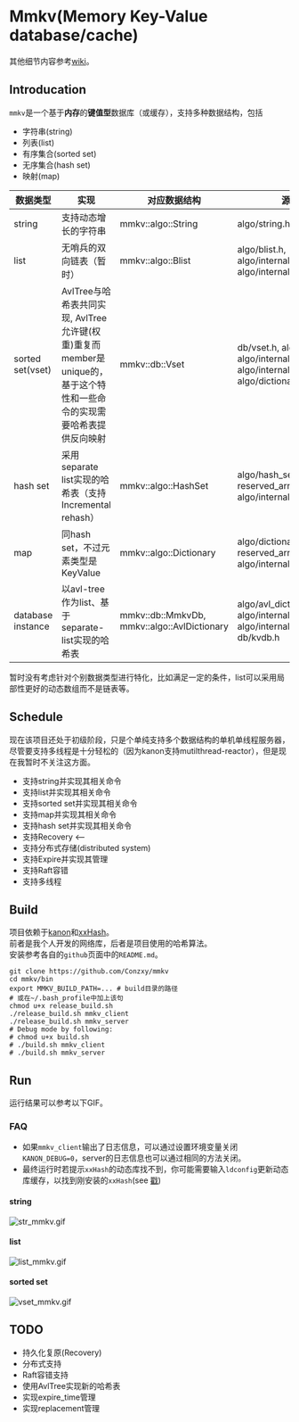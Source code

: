 # Mmkv(Memory Key-Value database/cache)
其他细节内容参考[wiki](https://github.com/Conzxy/mmkv.wiki.git)。

## Introducation
`mmkv`是一个基于**内存**的**键值型**数据库（或缓存），支持多种数据结构，包括
* 字符串(string)
* 列表(list)
* 有序集合(sorted set)
* 无序集合(hash set)
* 映射(map)

| 数据类型 | 实现 | 对应数据结构 | 源文件 |
|---|---|---|---|
| string | 支持动态增长的字符串 | mmkv::algo::String | algo/string.h |
| list | 无哨兵的双向链表（暂时）| mmkv::algo::Blist | algo/blist.h, algo/internal/bnode.h, algo/internal/blist_iterator.h |
| sorted set(vset) | AvlTree与哈希表共同实现, AvlTree允许键(权重)重复而member是unique的，基于这个特性和一些命令的实现需要哈希表提供反向映射| mmkv::db::Vset | db/vset.h, algo/avl_tree.h, algo/internal/avl\*.h, algo/internal/func_util.h, algo/dictionary.h |
| hash set | 采用separate list实现的哈希表（支持Incremental rehash） | mmkv::algo::HashSet | algo/hash_set.h, slist.h, reserved_array.h, hash\*.h, algo/internal/hash\*.h |  |
| map | 同hash set，不过元素类型是KeyValue | mmkv::algo::Dictionary | algo/dictionary.h, slist.h, reserved_array.h, hash\*.h, algo/internal/hash\*.h |
| database instance | 以avl-tree作为list、基于separate-list实现的哈希表 | mmkv::db::MmkvDb, mmkv::algo::AvlDictionary | algo/avl_dictionary.h, algo/internal/avl*.h, algo/internal/tree_hash*.h, db/kvdb.h |


暂时没有考虑针对个别数据类型进行特化，比如满足一定的条件，list可以采用局部性更好的动态数组而不是链表等。

## Schedule
现在该项目还处于初级阶段，只是个单纯支持多个数据结构的单机单线程服务器，
尽管要支持多线程是十分轻松的（因为kanon支持mutilthread-reactor），但是现在我暂时不关注这方面。
* 支持string并实现其相关命令
* 支持list并实现其相关命令
* 支持sorted set并实现其相关命令
* 支持map并实现其相关命令
* 支持hash set并实现其相关命令
* 支持Recovery <--
* 支持分布式存储(distributed system)
* 支持Expire并实现其管理
* 支持Raft容错
* 支持多线程

## Build
项目依赖于[kanon](https://github.com/Conzxy/kanon)和[xxHash](https://github.com/Cyan4973/xxHash)。<br>
前者是我个人开发的网络库，后者是项目使用的哈希算法。<br>
安装参考各自的`github`页面中的`README.md`。<br>

```shell
git clone https://github.com/Conzxy/mmkv
cd mmkv/bin
export MMKV_BUILD_PATH=... # build目录的路径
# 或在~/.bash_profile中加上该句
chmod u+x release_build.sh
./release_build.sh mmkv_client
./release_build.sh mmkv_server
# Debug mode by following:
# chmod u+x build.sh
# ./build.sh mmkv_client
# ./build.sh mmkv_server
```

## Run
运行结果可以参考以下GIF。<br>

### FAQ
* 如果`mmkv_client`输出了日志信息，可以通过设置环境变量关闭`KANON_DEBUG=0`，server的日志信息也可以通过相同的方法关闭。
* 最终运行时若提示`xxHash`的动态库找不到，你可能需要输入`ldconfig`更新动态库缓存，以找到刚安装的`xxHash`(see [戳](https://stackoverflow.com/questions/480764/linux-error-while-loading-shared-libraries-cannot-open-shared-object-file-no-s))

#### string
![str_mmkv.gif](https://s2.loli.net/2022/07/07/5Zx69JDHMOzg3WF.gif)

#### list
![list_mmkv.gif](https://s2.loli.net/2022/07/07/XYLk8cp24OQzlDH.gif)

#### sorted set
![vset_mmkv.gif](https://s2.loli.net/2022/07/07/EpM1YRKg4GVNZky.gif)

## TODO
* 持久化复原(Recovery)
* 分布式支持
* Raft容错支持
* 使用AvlTree实现新的哈希表
* 实现expire_time管理
* 实现replacement管理